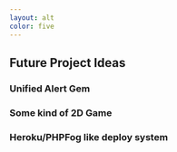 ```yaml
---
layout: alt
color: five
---
```

## Future Project Ideas

### Unified Alert Gem

### Some kind of 2D Game

### Heroku/PHPFog like deploy system